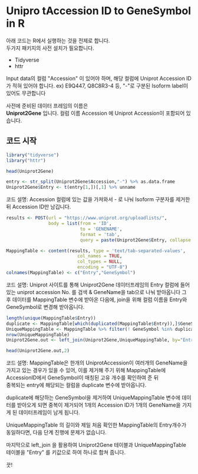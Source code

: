 # Unipro tAccession ID to GeneSymbol in R

아래 코드는 R에서 실행하는 것을 전제로 합니다.  
두가지 패키지의 사전 설치가 필요합니다.  
- Tidyverse
- httr

Input data의 컬럼 "Accession" 이 있어야 하며, 해당 컬럼에 Uniprot Accession ID가 적혀 있어야 합니다. 
ex) E9Q447, Q8C8R3-4 등, "-"로 구분된 Isoform label이 있어도 무관합니다  

사전에 준비된 데이터 프레임의 이름은  
**Uniprot2Gene** 입니다. 컬럼 이름 Accession 에 Uniprot Accession이 포함되어 있습니다.

## 코드 시작

```R
library("tidyverse")
library("httr")

head(Uniprot2Gene)

entry <- str_split(Uniprot2Gene$Accession,"-") %>% as.data.frame
Uniprot2Gene$Entry <- t(entry[1,])[,1] %>% unname
```
코드 설명:  Accession 컬럼에 있는 값을 가져와서 - 로 나눠 Isoform 구분자를 제거한 뒤 Accession ID만 남깁니다.


```R
results <- POST(url = "https://www.uniprot.org/uploadlists/",
                body = list(from = 'ID',
                            to = 'GENENAME',
                            format = 'tab',
                            query = paste(Uniprot2Gene$Entry, collapse = ' ')))

MappingTable <- content(results, type = 'text/tab-separated-values', 
                           col_names = TRUE, 
                           col_types = NULL, 
                           encoding = "UTF-8")
colnames(MappingTable) <- c("Entry","GeneSymbol")
```
코드 설명: Uniprot 사이트를 통해 Uniprot2Gene 데이터프레임의 Entry 컬럼에 들어있는 uniprot accession No. 를 검색 & GeneName을 tab으로 나눠 받아옵니다
그 후 데이터를 MappingTable 변수에 받아온 다음에, join을 위해 컬럼 이름을 Entry와 GeneSymbol로 변경해 받아옵니다.


```R
length(unique(MappingTable$Entry))
duplicate <- MappingTable[which(duplicated(MappingTable$Entry)),]$GeneSymbol
UniqueMappingTable <- MappingTable %>% filter(! GeneSymbol %in% duplicate)
nrow(UniqueMappingTable)
Uniprot2Gene.out <- left_join(Uniprot2Gene,UniqueMappingTable, by="Entry")

head(Uniprot2Gene.out,2)
```
코드 설명: MappingTable은 한개의 UniprotAccession이 여러개의 GeneName을 가지고 있는 경우가 있을 수 있어, 이를 제거해 주기 위해
MappingTable에 AccessionID에서 GeneSymbol이 매칭된 고유 개수를 확인하여 준 뒤  
중복되는 entry에 해당되는 컬럼을 duplicate 변수에 받아옵니다.

duplicate에 해당하는 GeneSymbol을 제거하여 UniqueMappingTable 변수에 데이터를 받아오게 되면
중복이 제거되어 1개의 Accession ID가 1개의 GeneName을 가지게 된 데이터프레임이 남게 됩니다.

UniqueMappingTable 의 길이와 제일 처음 확인한 MappingTable의 Entry개수가 동일하다면, 다음 단계 진행에 문제가 없습니다.

마지막으로 left_join 을 활용하여 Uniprot2Gene 테이블과 UniqueMappingTable 테이블을 "Entry" 를 키값으로 하여 하나로 합쳐 줍니다. 

끗!






